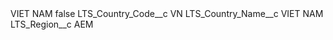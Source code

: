 <?xml version="1.0" encoding="UTF-8"?>
<CustomMetadata xmlns="http://soap.sforce.com/2006/04/metadata" xmlns:xsi="http://www.w3.org/2001/XMLSchema-instance" xmlns:xsd="http://www.w3.org/2001/XMLSchema">
    <label>VIET NAM</label>
    <protected>false</protected>
    <values>
        <field>LTS_Country_Code__c</field>
        <value xsi:type="xsd:string">VN</value>
    </values>
    <values>
        <field>LTS_Country_Name__c</field>
        <value xsi:type="xsd:string">VIET NAM</value>
    </values>
    <values>
        <field>LTS_Region__c</field>
        <value xsi:type="xsd:string">AEM</value>
    </values>
</CustomMetadata>
